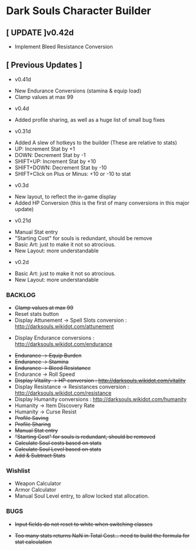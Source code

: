 Dark Souls Character Builder
=====================================

[ UPDATE ]v0.42d
-----------------------------------
* Implement Bleed Resistance Conversion

[ Previous Updates ]
-----------------------------------
- v0.41d
 * New Endurance Conversions (stamina & equip load)
 * Clamp values at max 99

- v0.4d
 * Added profile sharing, as well as a huge list of small bug fixes

- v0.31d
 * Added A slew of hotkeys to the builder (These are relative to stats)
 * UP: Increment Stat by +1
 * DOWN: Decrement Stat by -1
 * SHIFT+UP: Increment Stat by +10
 * SHIFT+DOWN: Decrement Stat by -10
 * SHIFT+Click on Plus or Minus: +10 or -10 to stat
- v0.3d
 * New layout, to reflect the in-game display
 * Added HP Conversion (this is the first of many conversions in this major update)

- v0.21d
 * Manual Stat entry
 * "Starting Cost" for souls is redundant, should be remove
 * Basic Art: just to make it not so atrocious.
 * New Layout: more understandable

- v0.2d
 * Basic Art: just to make it not so atrocious.
 * New Layout: more understandable

### BACKLOG
* ~~Clamp values at max 99~~
* Reset stats button
* Display Attunement -> Spell Slots conversion : http://darksouls.wikidot.com/attunement
- Display Endurance conversions : http://darksouls.wikidot.com/endurance
 * ~~Endurance -> Equip Burden~~
 * ~~Endurance -> Stamina~~
 * ~~Endurance -> Bleed Resistance~~
 * Endurance -> Roll Speed
* ~~Display Vitality -> HP conversion : http://darksouls.wikidot.com/vitality~~
* Display Resistance -> Resistances conversion : http://darksouls.wikidot.com/resistance
* Display Humanity conversions : http://darksouls.wikidot.com/humanity
 * Humanity -> Item Discovery Rate
 * Humanity -> Curse Resist
* ~~Profile Saving~~
* ~~Profile Sharing~~
* ~~Manual Stat entry~~
* ~~"Starting Cost" for souls is redundant, should be removed~~
* ~~Calculate Soul costs based on stats~~
* ~~Calculate Soul Level based on stats~~
* ~~Add & Subtract Stats~~


### Wishlist
* Weapon Calculator
* Armor Calculator
* Manual Soul Level entry, to allow locked stat allocation.


### BUGS
- ~~Input fields do not reset to white when switching classes~~
* ~~Too many stats returns NaN in Total Cost... need to build the formula for stat calculation~~